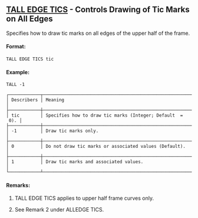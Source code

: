 ## [TALL EDGE TICS](https://nexus.hexagon.com/documentationcenter/bundle/MSC_Nastran_2022.4/page/Nastran_Combined_Book/qrg/casecontrol4c/TOC.TALL.EDGE.TICS.xhtml) - Controls Drawing of Tic Marks on All Edges

Specifies how to draw tic marks on all edges of the upper half of the frame.

#### Format:

```nastran
TALL EDGE TICS tic
```

#### Example:

```nastran
TALL -1
```

```text
┌────────────┬───────────────────────────────────────────────────────────┐
│ Describers │ Meaning                                                   │
├────────────┼───────────────────────────────────────────────────────────┤
│ tic        │ Specifies how to draw tic marks (Integer; Default  =  0). │
├────────────┼───────────────────────────────────────────────────────────┤
│ -1         │ Draw tic marks only.                                      │
├────────────┼───────────────────────────────────────────────────────────┤
│ 0          │ Do not draw tic marks or associated values (Default).     │
├────────────┼───────────────────────────────────────────────────────────┤
│ 1          │ Draw tic marks and associated values.                     │
└────────────┴───────────────────────────────────────────────────────────┘
```

#### Remarks:

1. TALL EDGE TICS applies to upper half frame curves only.

2. See Remark 2 under ALLEDGE TICS.
